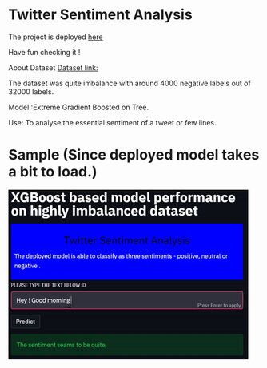 # Twitter Sentiment Analysis

The project is deployed [here](https://xgboostsentiment.herokuapp.com/)


Have fun checking it !

About Dataset
[Dataset link:](https://www.kaggle.com/arkhoshghalb/twitter-sentiment-analysis-hatred-speech)

The dataset was quite imbalance with around 4000 negative labels out of 32000 labels.

Model :Extreme Gradient Boosted on Tree.

Use: To analyse the essential sentiment of a tweet or few lines.

# Sample (Since deployed model takes a bit to load.)

![sample](sample.gif)
